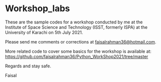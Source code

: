 # Workshop_labs
These are the sample codes for a workshop conducted by me at the Institute of Space Science and Technology (ISST, formerly ISPA) at the University of Karachi on 5th July 2021.

Please send me comments or corrections at faisalrahman36@hotmail.com.

More related code to cover some basics for the workshop is available at: https://github.com/faisalrahman36/Python_WorkShop2021/tree/master

Regards and stay safe.

Faisal
